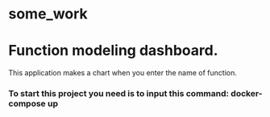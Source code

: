 # some_work
Function modeling dashboard.
============================

This application makes a chart when you enter the name of function.

### To start this project you need is to input this command: docker-compose up
